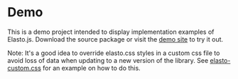 # Demo

This is a demo project intended to display implementation examples of Elasto.js.
Download the source package or visit the
[demo site](https://godiagonal.github.com/elasto-js/demo) to try it out.

Note: It's a good idea to override elasto.css styles in a custom css file to
avoid loss of data when updating to a new version of the library. See
[elasto-custom.css](css/elasto-custom.css) for an example on how to do this.
